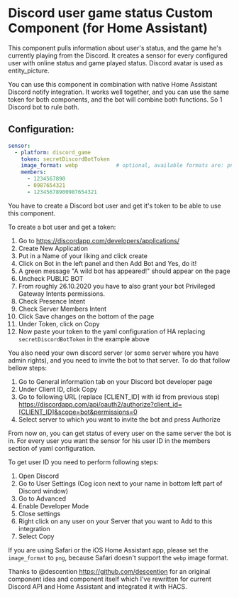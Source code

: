 # Discord user game status Custom Component (for Home Assistant)

This component pulls information about user's status, and the game he's currently playing from the Discord.
It creates a sensor for every configured user with online status and game played status. Discord avatar is used as entity_picture.

You can use this component in combination with native Home Assistant Discord notify integration. It works well together, and you can use the 
same token for both components, and the bot will combine both functions. So 1 Discord bot to rule both.

## Configuration:

```yaml
sensor:
  - platform: discord_game
    token: secretDiscordBotToken
    image_format: webp            # optional, available formats are: png, webp, jpeg, jpg
    members:
      - 1234567890
      - 0987654321
      - 12345678900987654321
```

You have to create a Discord bot user and get it's token to be able to use this component.

To create a bot user and get a token:
1. Go to https://discordapp.com/developers/applications/
2. Create New Application
3. Put in a Name of your liking and click create
4. Click on Bot in the left panel and then Add Bot and Yes, do it!
5. A green message "A wild bot has appeared!" should appear on the page
6. Uncheck PUBLIC BOT
7. From roughly 26.10.2020 you have to also grant your bot Privileged Gateway Intents permissions.
8. Check Presence Intent
9. Check Server Members Intent
10. Click Save changes on the bottom of the page
11. Under Token, click on Copy
12. Now paste your token to the yaml configuration of HA replacing `secretDiscordBotToken` in the example above

You also need your own discord server (or some server where you have admin rights), and you need to invite the bot to that server.
To do that follow bellow steps:
1. Go to General information tab on your Discord bot developer page
2. Under Client ID, click Copy
3. Go to following URL (replace [CLIENT_ID] with id from previous step) https://discordapp.com/api/oauth2/authorize?client_id=[CLIENT_ID]&scope=bot&permissions=0
4. Select server to which you want to invite the bot and press Authorize

From now on, you can get status of every user on the same server the bot is in.
For every user you want the sensor for his user ID in the members section of yaml configuration.

To get user ID you need to perform following steps:
1. Open Discord
2. Go to User Settings (Cog icon next to your name in bottom left part of Discord window)
3. Go to Advanced
4. Enable Developer Mode
5. Close settings
6. Right click on any user on your Server that you want to Add to this integration
7. Select Copy

If you are using Safari or the iOS Home Assistant app, please set the `image_format` to `png`, because Safari doesn't support the `webp` image format.

Thanks to @descention https://github.com/descention for an original component idea and component itself which I've rewritten for current Discord
 API and Home Assistant and integrated it with HACS.
